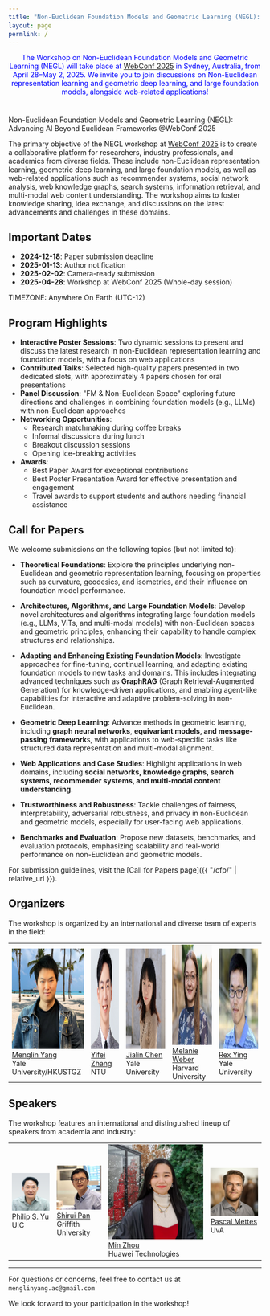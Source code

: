 ```yaml
---
title: "Non-Euclidean Foundation Models and Geometric Learning (NEGL): Advancing AI Beyond Euclidean Frameworks"
layout: page
permlink: /
---
```


<link rel="stylesheet" href="style.css">

<div style="color: blue; text-align: center; margin-bottom: 5ex;">
<p>The Workshop on Non-Euclidean Foundation Models and Geometric Learning (NEGL) will take place at <a href="https://www2025.thewebconf.org/"> WebConf 2025</a> in Sydney, Australia, from April 28–May 2, 2025.
We invite you to join discussions on Non-Euclidean representation learning and geometric deep learning, and large foundation models, alongside web-related applications!</p>
</div>

<div class="banner-container">
  <div class="banner-overlay"></div>
  <div class="banner-text">
    Non-Euclidean Foundation Models and Geometric Learning (NEGL): Advancing AI Beyond Euclidean Frameworks @WebConf 2025
  </div>
</div>

The primary objective of the NEGL workshop at [WebConf 2025](https://www2025.thewebconf.org/) is to create a collaborative platform for researchers, industry professionals, and academics from diverse fields. These include non-Euclidean representation learning, geometric deep learning, and large foundation models, as well as web-related applications such as recommender systems, social network analysis, web knowledge graphs, search systems, information retrieval, and multi-modal web content understanding. The workshop aims to foster knowledge sharing, idea exchange, and discussions on the latest advancements and challenges in these domains.


## Important Dates

* **2024-12-18**: Paper submission deadline  
* **2025-01-13**: Author notification  
* **2025-02-02**: Camera-ready submission  
* **2025-04-28**: Workshop at WebConf 2025 (Whole-day session)

TIMEZONE: Anywhere On Earth (UTC-12)


## Program Highlights

* **Interactive Poster Sessions**: Two dynamic sessions to present and discuss the latest research in non-Euclidean representation learning and foundation models, with a focus on web applications
* **Contributed Talks**: Selected high-quality papers presented in two dedicated slots, with approximately 4 papers chosen for oral presentations
* **Panel Discussion**: "FM & Non-Euclidean Space" exploring future directions and challenges in combining foundation models (e.g., LLMs) with non-Euclidean approaches
* **Networking Opportunities**:
  - Research matchmaking during coffee breaks
  - Informal discussions during lunch
  - Breakout discussion sessions
  - Opening ice-breaking activities
* **Awards**:
  - Best Paper Award for exceptional contributions
  - Best Poster Presentation Award for effective presentation and engagement
  - Travel awards to support students and authors needing financial assistance


## Call for Papers

We welcome submissions on the following topics (but not limited to):

- **Theoretical Foundations**: Explore the principles underlying non-Euclidean and geometric representation learning, focusing on properties such as curvature, geodesics, and isometries, and their influence on foundation model performance.

- **Architectures, Algorithms, and Large Foundation Models**: Develop novel architectures and algorithms integrating large foundation models (e.g., LLMs, ViTs, and multi-modal models) with non-Euclidean spaces and geometric principles, enhancing their capability to handle complex structures and relationships.

- **Adapting and Enhancing Existing Foundation Models**: Investigate approaches for fine-tuning, continual learning, and adapting existing foundation models to new tasks and domains. This includes integrating advanced techniques such as **GraphRAG** (Graph Retrieval-Augmented Generation) for knowledge-driven applications, and enabling agent-like capabilities for interactive and adaptive problem-solving in non-Euclidean.

- **Geometric Deep Learning**: Advance methods in geometric learning, including **graph neural networks**, **equivariant models, and message-passing framework**s, with applications to web-specific tasks like structured data representation and multi-modal alignment.

- **Web Applications and Case Studies**: Highlight applications in web domains, including **social networks, knowledge graphs, search systems, recommender systems, and multi-modal content understanding**.

- **Trustworthiness and Robustness**: Tackle challenges of fairness, interpretability, adversarial robustness, and privacy in non-Euclidean and geometric models, especially for user-facing web applications.

- **Benchmarks and Evaluation**: Propose new datasets, benchmarks, and evaluation protocols, emphasizing scalability and real-world performance on non-Euclidean and geometric models.




For submission guidelines, visit the [Call for Papers page]({{ "/cfp/" | relative_url }}).

## Organizers

The workshop is organized by an international and diverse team of experts in the field:

<table>
  <tr>
    <td> 
      <img src="/images/people/menglin.png?raw=true" alt="1" width=200px height=200px><br/>
      <a href="https://yangmenglin.site/">Menglin Yang</a><br/>
      Yale University/HKUSTGZ
    </td>
    <td> 
      <img src="/images/people/yifei_L.png?raw=true" alt="1" width=200px height=200px><br/>
      <a href="http://yifeiacc.github.io/">Yifei Zhang</a><br/>
      NTU
    </td>
    <td> 
      <img src="/images/people/jialin.png?raw=true" alt="1" width=200px height=200px><br/>
      <a href="https://cather-chen.github.io/">Jialin Chen</a><br/>
      Yale University
    </td>
    <td> 
      <img src="/images/people/Melanie.png?raw=true" alt="1" width=200px height=200px><br/>
      <a href="http://melanie-weber.com/">Melanie Weber</a><br/>
      Harvard University
    </td>
    <td> 
      <img src="/images/people/rex.png?raw=true" alt="1" width=200px height=200px><br/>
      <a href="https://www.cs.yale.edu/homes/ying-rex/">Rex Ying</a><br/>
      Yale University
    </td>
  </tr> 
</table>

## Speakers

The workshop features an international and distinguished lineup of speakers from academia and industry:

<table>
  <tr>
    <td>
      <img src="/images/people/philip.png" alt="Philip S. Yu">
      <br>
      <a href="https://cs.uic.edu/profiles/philip-yu/">Philip S. Yu</a>
      <br>
      UIC
    </td>
    <td>
      <img src="/images/people/shirui.png" alt="Shirui Pan">
      <br>
      <a href="https://scholar.google.com.au/citations?user=frWRJN4AAAAJ&hl=en">Shirui Pan</a>
      <br>
      Griffith University
    </td>
    <td>
      <img src="/images/people/min.png" alt="Min Zhou">
      <br>
      <a href="https://scholar.google.com/citations?user=P8WYyYIAAAAJ&hl=en">Min Zhou</a>
      <br>
      Huawei Technologies
    </td>
    <td>
      <img src="/images/people/pascal.png" alt="Pascal Mettes">
      <br>
      <a href="https://staff.fnwi.uva.nl/p.s.m.mettes/">Pascal Mettes</a>
      <br>
      UvA
    </td>
  </tr>
</table>



---

For questions or concerns, feel free to contact us at `menglinyang.ac@gmail.com`

We look forward to your participation in the workshop!
